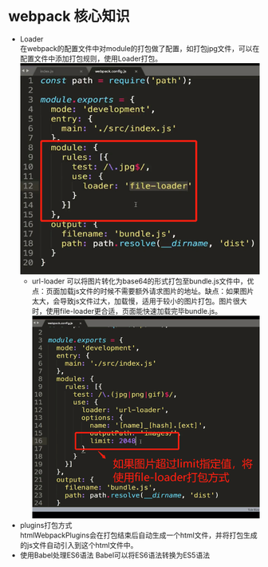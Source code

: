 # webpack 核心知识
* Loader  
在webpack的配置文件中对module的打包做了配置，如打包jpg文件，可以在配置文件中添加打包规则，使用Loader打包。    
![Image](https://github.com/HULLzzz/front-end/blob/master/webpack/picture/1.png)
  * url-loader
  可以将图片转化为base64的形式打包至bundle.js文件中，优点：页面加载js文件的时候不需要额外请求图片的地址。缺点：如果图片太大，会导致js文件过大，加载慢，适用于较小的图片打包。图片很大时，使用file-loader更合适，页面能快速加载完毕bundle.js。
  ![Image](https://github.com/HULLzzz/front-end/blob/master/webpack/picture/2.png)
 * plugins打包方式  
 htmlWebpackPlugins会在打包结束后自动生成一个html文件，并将打包生成的js文件自动引入到这个html文件中。
 * 使用Babel处理ES6语法
 Babel可以将ES6语法转换为ES5语法
 
 


